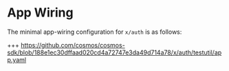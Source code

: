 # App Wiring

The minimal app-wiring configuration for `x/auth` is as follows:

+++ https://github.com/cosmos/cosmos-sdk/blob/188e1ec30dffaad020cd4a72747e3da49d714a78/x/auth/testutil/app.yaml